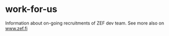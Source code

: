work-for-us
===========

Information about on-going recruitments of ZEF dev team. See more also on www.zef.fi
